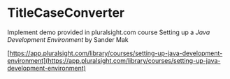 # TitleCaseConverter
 
Implement demo provided in pluralsight.com course Setting up a _Java Development Environment_ by Sander Mak

[https://app.pluralsight.com/library/courses/setting-up-java-development-environment](https://app.pluralsight.com/library/courses/setting-up-java-development-environment)